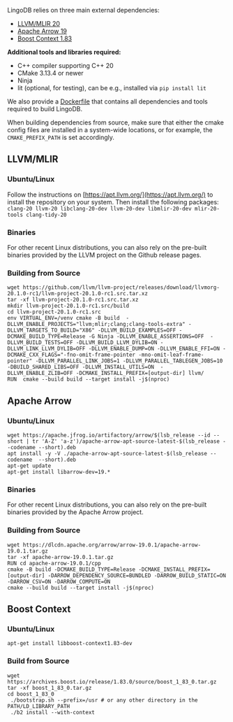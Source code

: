 LingoDB relies on three main external dependencies:
* [LLVM/MLIR 20](https://github.com/llvm/llvm-project)
* [Apache Arrow 19](https://arrow.apache.org/release/19.0.0.html)
* [Boost Context 1.83](https://www.boost.org/doc/libs/1_83_0/libs/context/doc/html/index.html)

**Additional tools and libraries required:**
* C++ compiler supporting C++ 20
* CMake 3.13.4 or newer
* Ninja
* lit (optional, for testing), can be e.g., installed via `pip install lit`

We also provide a [Dockerfile](https://github.com/lingo-db/lingo-db/pkgs/container/lingodb-dev) that contains all dependencies and tools required to build LingoDB.

When building dependencies from source, make sure that either the cmake config files are installed in a system-wide locations, or for example, the `CMAKE_PREFIX_PATH` is set accordingly.

## LLVM/MLIR
### Ubuntu/Linux
Follow the instructions on [https://apt.llvm.org/](https://apt.llvm.org/) to install the repository on your system.
Then install the following packages: `clang-20 llvm-20 libclang-20-dev llvm-20-dev libmlir-20-dev mlir-20-tools clang-tidy-20`

### Binaries
For other recent Linux distributions, you can also rely on the pre-built binaries provided by the LLVM project on the Github release pages.

### Building from Source

```shell
wget https://github.com/llvm/llvm-project/releases/download/llvmorg-20.1.0-rc1/llvm-project-20.1.0-rc1.src.tar.xz 
tar -xf llvm-project-20.1.0-rc1.src.tar.xz 
mkdir llvm-project-20.1.0-rc1.src/build
cd llvm-project-20.1.0-rc1.src
env VIRTUAL_ENV=/venv cmake -B build  -DLLVM_ENABLE_PROJECTS="llvm;mlir;clang;clang-tools-extra" -DLLVM_TARGETS_TO_BUILD="X86" -DLLVM_BUILD_EXAMPLES=OFF -DCMAKE_BUILD_TYPE=Release -G Ninja -DLLVM_ENABLE_ASSERTIONS=OFF  -DLLVM_BUILD_TESTS=OFF -DLLVM_BUILD_LLVM_DYLIB=ON -DLLVM_LINK_LLVM_DYLIB=OFF -DLLVM_ENABLE_DUMP=ON -DLLVM_ENABLE_FFI=ON -DCMAKE_CXX_FLAGS="-fno-omit-frame-pointer -mno-omit-leaf-frame-pointer" -DLLVM_PARALLEL_LINK_JOBS=1 -DLLVM_PARALLEL_TABLEGEN_JOBS=10 -DBUILD_SHARED_LIBS=OFF -DLLVM_INSTALL_UTILS=ON  -DLLVM_ENABLE_ZLIB=OFF -DCMAKE_INSTALL_PREFIX=[output-dir] llvm/
RUN  cmake --build build --target install -j$(nproc)
```


## Apache Arrow
### Ubuntu/Linux
```shell
wget https://apache.jfrog.io/artifactory/arrow/$(lsb_release --id --short | tr 'A-Z' 'a-z')/apache-arrow-apt-source-latest-$(lsb_release --codename --short).deb
apt install -y -V ./apache-arrow-apt-source-latest-$(lsb_release --codename  --short).deb
apt-get update
apt-get install libarrow-dev=19.*
```
### Binaries
For other recent Linux distributions, you can also rely on the pre-built binaries provided by the Apache Arrow project.

### Building from Source

```shell
wget https://dlcdn.apache.org/arrow/arrow-19.0.1/apache-arrow-19.0.1.tar.gz
tar -xf apache-arrow-19.0.1.tar.gz
RUN cd apache-arrow-19.0.1/cpp
cmake -B build -DCMAKE_BUILD_TYPE=Release -DCMAKE_INSTALL_PREFIX=[output-dir] -DARROW_DEPENDENCY_SOURCE=BUNDLED -DARROW_BUILD_STATIC=ON -DARROW_CSV=ON -DARROW_COMPUTE=ON
cmake --build build --target install -j$(nproc)
```
## Boost Context
### Ubuntu/Linux
```shell
apt-get install libboost-context1.83-dev
```
### Build from Source
```shell
wget https://archives.boost.io/release/1.83.0/source/boost_1_83_0.tar.gz
tar -xf boost_1_83_0.tar.gz
cd boost_1_83_0
 ./bootstrap.sh --prefix=/usr # or any other directory in the PATH/LD_LIBRARY_PATH
 ./b2 install --with-context
```